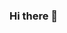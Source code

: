 ### Hi there 👋

<!--
**mariana-das-neves/mariana-das-neves** is a ✨ _special_ ✨ repository because its `README.md` (this file) appears on your GitHub profile.

Here are some ideas to get you started:

- 🔭 I’m currently working on ... my personal website
- 🌱 I’m currently learning ... german and html
- 👯 I’m looking to collaborate on ... my personal website
- 🤔 I’m looking for help with ... my personal website
- 💬 Ask me about ... my personal website
- 📫 How to reach me: ... my personal website
- 😄 Pronouns: ... my
- ⚡ Fun fact: ... my personal website
-->
